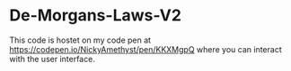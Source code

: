 # De-Morgans-Laws-V2
This code is hostet on my code pen at https://codepen.io/NickyAmethyst/pen/KKXMgpQ
where you can interact with the user interface.